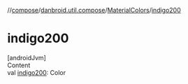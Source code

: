 //[compose](../../../index.md)/[danbroid.util.compose](../index.md)/[MaterialColors](index.md)/[indigo200](indigo200.md)



# indigo200  
[androidJvm]  
Content  
val [indigo200](indigo200.md): Color  




